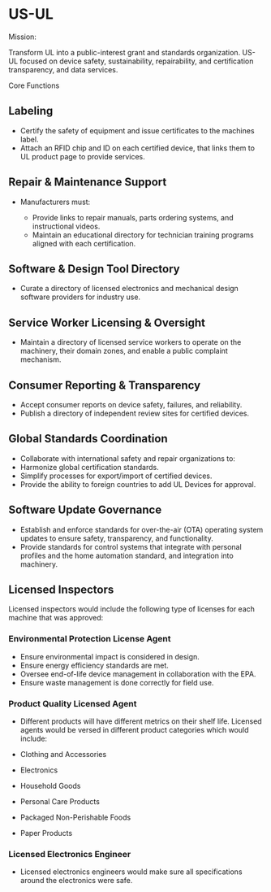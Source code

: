 # US-UL

Mission:

Transform UL into a public-interest grant and standards organization. US-UL focused on device safety, sustainability, repairability, and certification transparency, and data services.

Core Functions

## Labeling

- Certify the safety of equipment and issue certificates to the machines label.
- Attach an RFID chip and ID on each certified device, that links them to UL product page to provide services.

## Repair & Maintenance Support

- Manufacturers must:

  - Provide links to repair manuals, parts ordering systems, and instructional videos.
  - Maintain an educational directory for technician training programs aligned with each certification.

## Software & Design Tool Directory

- Curate a directory of licensed electronics and mechanical design software providers for industry use.

## Service Worker Licensing & Oversight

- Maintain a directory of licensed service workers to operate on the machinery, their domain zones, and enable a public complaint mechanism.

## Consumer Reporting & Transparency

- Accept consumer reports on device safety, failures, and reliability.
- Publish a directory of independent review sites for certified devices.

## Global Standards Coordination

- Collaborate with international safety and repair organizations to:
- Harmonize global certification standards.
- Simplify processes for export/import of certified devices.
- Provide the ability to foreign countries to add UL Devices for approval.

## Software Update Governance

- Establish and enforce standards for over-the-air (OTA) operating system updates to ensure safety, transparency, and functionality.
- Provide standards for control systems that integrate with personal profiles and the home automation standard, and integration into machinery.

## Licensed Inspectors

Licensed inspectors would include the following type of licenses for each machine that was approved:

### Environmental Protection License Agent

- Ensure environmental impact is considered in design.
- Ensure energy efficiency standards are met.
- Oversee end-of-life device management in collaboration with the EPA.
- Ensure waste management is done correctly for field use.

### Product Quality Licensed Agent

- Different products will have different metrics on their shelf life. Licensed agents would be versed in different product categories which would include:

- Clothing and Accessories
- Electronics
- Household Goods
- Personal Care Products
- Packaged Non-Perishable Foods
- Paper Products

### Licensed Electronics Engineer

- Licensed electronics engineers would make sure all specifications around the electronics were safe.
